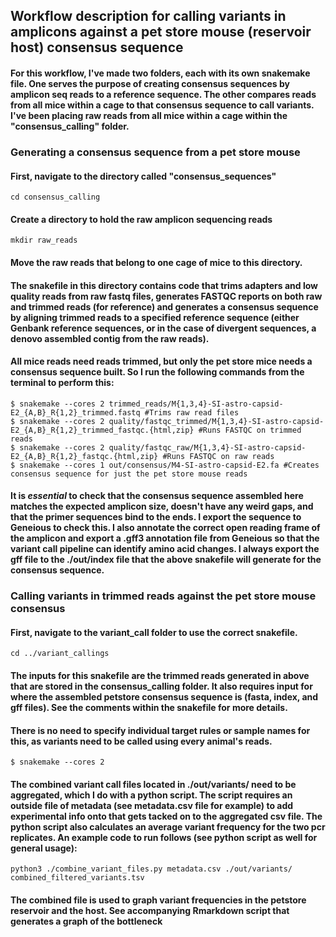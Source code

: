 
## Workflow description for calling variants in amplicons against a pet store mouse (reservoir host) consensus sequence
#### For this workflow, I've made two folders, each with its own snakemake file. One serves the purpose of creating consensus sequences by amplicon seq reads to a reference sequence. The other compares reads from all mice within a cage to that consensus sequence to call variants. I've been placing raw reads from all mice within a cage within the "consensus_calling" folder.

### Generating a consensus sequence from a pet store mouse

#### First, navigate to the directory called "consensus_sequences"
```
cd consensus_calling
```

#### Create a directory to hold the raw amplicon sequencing reads
```
mkdir raw_reads
```
#### Move the raw reads that belong to one cage of mice to this directory.

#### The snakefile in this directory contains code that trims adapters and low quality reads from raw fastq files, generates FASTQC reports on both raw and trimmed reads (for reference) and generates a consensus sequence by aligning trimmed reads to a specified reference sequence (either Genbank reference sequences, or in the case of divergent sequences, a denovo assembled contig from the raw reads).

#### All mice reads need reads trimmed, but only the pet store mice needs a consensus sequence built. So I run the following commands from the terminal to perform this:
```
$ snakemake --cores 2 trimmed_reads/M{1,3,4}-SI-astro-capsid-E2_{A,B}_R{1,2}_trimmed.fastq #Trims raw read files
$ snakemake --cores 2 quality/fastqc_trimmed/M{1,3,4}-SI-astro-capsid-E2_{A,B}_R{1,2}_trimmed_fastqc.{html,zip} #Runs FASTQC on trimmed reads
$ snakemake --cores 2 quality/fastqc_raw/M{1,3,4}-SI-astro-capsid-E2_{A,B}_R{1,2}_fastqc.{html,zip} #Runs FASTQC on raw reads
$ snakemake --cores 1 out/consensus/M4-SI-astro-capsid-E2.fa #Creates consensus sequence for just the pet store mouse reads
```

#### It is *essential* to check that the consensus sequence assembled here matches the expected amplicon size, doesn't have any weird gaps, and that the primer sequences bind to the ends. I export the sequence to Geneious to check this. I also annotate the correct open reading frame of the amplicon and export a .gff3 annotation file from Geneious so that the variant call pipeline can identify amino acid changes. I always export the gff file to the ./out/index file that the above snakefile will generate for the consensus sequence. 

### Calling variants in trimmed reads against the pet store mouse consensus

#### First, navigate to the variant_call folder to use the correct snakefile.
```
cd ../variant_callings
```

#### The inputs for this snakefile are the trimmed reads generated in above that are stored in the consensus_calling folder. It also requires input for where the assembled petstore consensus sequence is (fasta, index, and gff files). See the comments within the snakefile for more details.

#### There is no need to specify individual target rules or sample names for this, as variants need to be called using every animal's reads. 
```
$ snakemake --cores 2
```

#### The combined variant call files located in ./out/variants/ need to be aggregated, which I do with a python script. The script requires an outside file of metadata (see metadata.csv file for example) to add experimental info onto that gets tacked on to the aggregated csv file. The python script also calculates an average variant frequency for the two pcr replicates. An example code to run follows (see python script as well for general usage):
```
python3 ./combine_variant_files.py metadata.csv ./out/variants/ combined_filtered_variants.tsv
```

#### The combined file is used to graph variant frequencies in the petstore reservoir and the host. See accompanying Rmarkdown script that generates a graph of the bottleneck